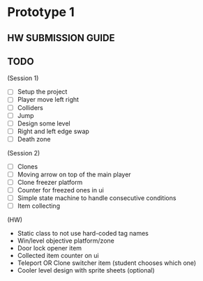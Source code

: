 # Prototype 1

## HW SUBMISSION GUIDE


## TODO
(Session 1)

- [ ] Setup the project
- [ ] Player move left right
- [ ] Colliders
- [ ] Jump
- [ ] Design some level
- [ ] Right and left edge swap
- [ ] Death zone

(Session 2)
- [ ] Clones
- [ ] Moving arrow on top of the main player 
- [ ] Clone freezer platform
- [ ] Counter for freezed ones in ui
- [ ] Simple state machine to handle consecutive conditions
- [ ] Item collecting

(HW)

- Static class to not use hard-coded tag names
- Win/level objective platform/zone
- Door lock opener item
- Collected item counter on ui
- Teleport OR Clone switcher item (student chooses which one)
- Cooler level design with sprite sheets (optional)
